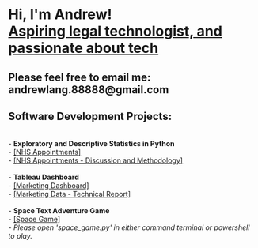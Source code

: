 <h1>Hi, I'm Andrew! <br/><a href="https://github.com/amanlang88888">Aspiring legal technologist, and passionate about tech</a>
</h1>

<h2>Please feel free to email me: andrewlang.88888@gmail.com</h2>

<h2>Software Development Projects:</h2>
<br>
- <b>Exploratory and Descriptive Statistics in Python</b></br>
  - <a href="https://github.com/amanlang88888/amanlangprojectarchive/blob/main/NHS%20Appointments.ipynb">[NHS Appointments]</a></br>
  - <a href="https://github.com/amanlang88888/amanlangprojectarchive/blob/main/NHS%20Appointments%20Discussion%20and%20Methodology.pdf">[NHS Appointments - Discussion and Methodology]</a></br>
  <br>
- <b>Tableau Dashboard</b></br>
  - <a href="https://github.com/amanlang88888/amanlangprojectarchive/blob/main/Marketing%20Data%20Dashboard.twbx">[Marketing Dashboard]</a></br>
  - <a href="https://github.com/amanlang88888/amanlangprojectarchive/blob/main/Marketing%20Data%20-%20Technical%20Report.pdf">[Marketing Data - Technical Report]</a></br>
  <br>
  - <b>Space Text Adventure Game</b></br>
  - <a href="https://github.com/amanlang88888/amanlangprojectarchive/tree/main/space">[Space Game]</a></br>
  - <i>Please open 'space_game.py' in either command terminal or powershell to play.</i>
